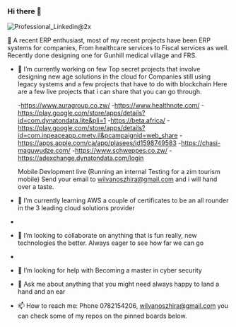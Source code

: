 ### Hi there 👋
![Professional_Linkedin@2x](https://github.com/Will-l3x/Will-l3x/assets/22023721/43751512-7772-445c-a283-67b67afe8ecd)

 🔭 A recent ERP enthusiast, most of my recent projects have been ERP systems for companies, From healthcare services to Fiscal services as well. Recently done designing one for Gunhill medical         village and FRS. 

- 🔭 I’m currently working on few Top secret projects that involve designing new age solutions in the cloud for Companies still using legacy systems and a few projects that have to do with blockchain
    Here are a few live projects that i can share that you can go through.
  
    -https://www.auragroup.co.zw/
    -https://www.healthnote.com/
    -https://play.google.com/store/apps/details?id=com.dynatondata.lite&pli=1
    -https://beta.africa/
    -https://play.google.com/store/apps/details?id=com.inpeaceapp.cmetv.il&pcampaignid=web_share
    -https://apps.apple.com/ca/app/plasees/id1598749583
    -https://chasi-maguwudze.com/
    -https://www.schweppes.co.zw/
    -https://adexchange.dynatondata.com/login

  Mobile Devlopment live (Running an internal Testing for a zim tourism mobile)
  Send your email to wilvanoszhira@gmail.com and i will hand over a taste.


  
- 🌱 I’m currently learning AWS a couple of certificates to be an all rounder in the 3 leading cloud solutions provider
- 
- 👯 I’m looking to collaborate on anything that is fun really, new technologies the better. Always eager to see how far we can go
- 
- 🤔 I’m looking for help with Becoming a master in cyber security
- 💬 Ask me about anything that you might need always happy to land a hand and an ear
- 📫 How to reach me: Phone 0782154206, wilvanoszhira@gmail.com you can check some of my repos on the pinned boards below.


  
